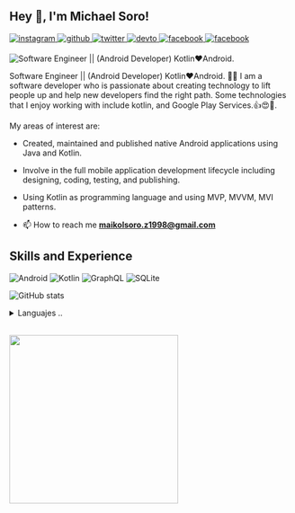 ## Hey 👋, I'm Michael Soro!  

<a href="https://instagram.com/maikolsoro.z1998" target="_blank">
<img src=https://img.shields.io/badge/instagram-%23000000.svg?&style=for-the-badge&logo=instagram&logoColor=white alt=instagram style="margin-bottom: 5px;" />
</a>
<a href="https://github.com/MaikolSoro" target="_blank">
<img src=https://img.shields.io/badge/github-%2324292e.svg?&style=for-the-badge&logo=github&logoColor=white alt=github style="margin-bottom: 5px;" />
</a>
<a href="https://twitter.com/maikol_soro" target="_blank">
<img src=https://img.shields.io/badge/twitter-%2300acee.svg?&style=for-the-badge&logo=twitter&logoColor=white alt=twitter style="margin-bottom: 5px;" />
</a>
<a href="https://dev.to/maikolsoro" target="_blank">
<img src=https://img.shields.io/badge/dev.to-%2308090A.svg?&style=for-the-badge&logo=dev.to&logoColor=white alt=devto style="margin-bottom: 5px;" />
</a>
<a href="https://www.facebook.com/Michael Soro" target="_blank">
<img src=https://img.shields.io/badge/facebook-%232E87FB.svg?&style=for-the-badge&logo=facebook&logoColor=white alt=facebook style="margin-bottom: 5px;" />
</a>  
<a href="https://www.skype.com/MaikolSoro" target="_blank">
<img src=https://img.shields.io/badge/facebook-%232E87FB.svg?&style=for-the-badge&logo=facebook&logoColor=white alt=facebook style="margin-bottom: 5px;" />
</a>  
  
![Software Engineer || (Android Developer) Kotlin❤Android.](https://user-images.githubusercontent.com/46753453/101975806-01f0e680-3c05-11eb-9846-73ab2618db30.png)

Software Engineer || (Android Developer) Kotlin❤Android.
👨‍💻 I am a software developer who is passionate about creating technology to lift people up and help new developers find the right path. Some technologies that I enjoy working with include kotlin, and Google Play Services.👍😍📲.

My areas of interest are:

- Created, maintained and published native Android applications using Java and Kotlin.
- Involve in the full mobile application development lifecycle including designing, coding, testing, and publishing.
- Using Kotlin as programming language and using MVP, MVVM, MVI patterns.

- 📫 How to reach me **maikolsoro.z1998@gmail.com**
## Skills and Experience
![Android](https://img.shields.io/badge/-Android-black?style=flat-square&logo=android)
![Kotlin](https://img.shields.io/badge/-Kotlin-black?style=flat-square&logo=kotlin)
![GraphQL](https://img.shields.io/badge/-GraphQL-E10098?style=flat-square&logo=graphql)
![SQLite](https://img.shields.io/badge/-SQLite-black?style=flat-square&logo=sqlite)

![GitHub stats](https://github-readme-stats.vercel.app/api?username=MaikolSoro&show_icons=true&count_private=true)  
<details>
<summary>Languajes ..<summary/><br/>
<p alight= "center">  
<img src="https://wakatime.com/share/@MaikolSoro/526878cd-a0a4-4a1e-86e6-5539503e4247.svg" height="300" />
</p>
 </details>
